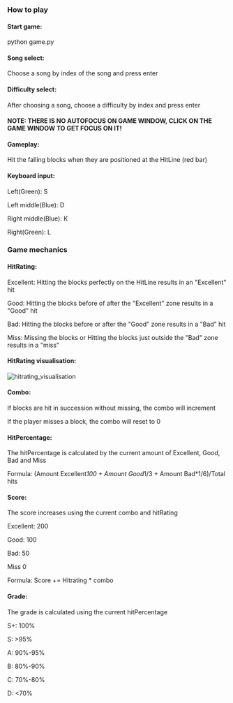 ### How to play

#### Start game: 
python game.py

#### Song select:
Choose a song by index of the song and press enter

#### Difficulty select:
After choosing a song, choose a difficulty by index and press enter

#### NOTE: THERE IS NO AUTOFOCUS ON GAME WINDOW, CLICK ON THE GAME WINDOW TO GET FOCUS ON IT!

#### Gameplay:
Hit the falling blocks when they are positioned at the HitLine (red bar)

#### Keyboard input: 
Left(Green): S

Left middle(Blue): D

Right middle(Blue): K

Right(Green): L


### Game mechanics

#### HitRating:
Excellent: Hitting the blocks perfectly on the HitLine results in an "Excellent" hit

Good: Hitting the blocks before of after the "Excellent" zone results in a "Good" hit

Bad: Hitting the blocks before or after the "Good" zone results in a "Bad" hit

Miss: Missing the blocks or Hitting the blocks just outside the "Bad" zone results in a "miss"


#### HitRating visualisation:

![hitrating_visualisation](https://cloud.githubusercontent.com/assets/10066666/25002800/8fe1258c-204c-11e7-8361-14ae4be85e91.png)

#### Combo:
If blocks are hit in succession without missing, the combo will increment 

If the player misses a block, the combo will reset to 0

#### HitPercentage:
The hitPercentage is calculated by the current amount of Excellent, Good, Bad and Miss

Formula: (Amount Excellent*100 + Amount Good*1/3 + Amount Bad*1/6)/Total hits

#### Score:
The score increases using the current combo and hitRating

Excellent: 200

Good: 100

Bad: 50

Miss 0

Formula: Score += Hitrating * combo

#### Grade:
The grade is calculated using the current hitPercentage

S+: 100%

S: >95%

A: 90%-95%

B: 80%-90%

C: 70%-80%

D: <70%
